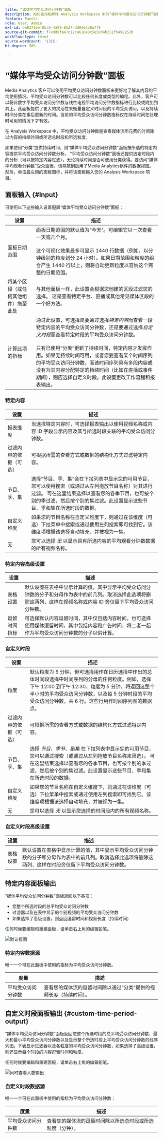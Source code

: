 ```yaml
---
title: “媒体平均受众访问分钟数”面板
description: 如何使用和解释 Analysis Workspace 中的“媒体平均受众访问分钟数”面板。
feature: Panels
role: User, Admin
exl-id: be8371ee-8bc6-4a99-8527-dd94eab8a7f9
source-git-commit: f74dd6fa47c12c4616e8c5e50d4b351fb498252b
workflow-type: tm+mt
source-wordcount: '1315'
ht-degree: 90%

---
```



# “媒体平均受众访问分钟数”面板

<!-- THIS FEATURE IS SCHEDULED FOR 2023 -->

Media Analytics 客户可以使用平均受众访问分钟数面板来更好地了解其内容的平均使用情况。平均受众访问分钟数可以比较任何长度或类型的编程。此外，客户可以将此数字平均受众访问分钟数与线性电视平均访问分钟数指标进行比较或附加到其上。此面板提供了更大的灵活性来衡量自定义时间段的平均受众访问，以及持续时间分类在事后更新的时间。当前的平均受众访问分钟数指标仅在持续时间在处理时可用的情况下才有效。

在 Analysis Workspace 中，平均受众访问分钟数是查看媒体流所花费的时间除以内容的持续时间或所选总时段和所选粒度。

如果使用“分类”提供持续时间，则“媒体平均受众访问分钟数”面板按所选的特定内容提供平均受众访问分钟数分析。
“平均受众访问分钟数”面板还提供选定时段内的分析（可以按特定内容过滤），无论持续时间是否可使用分类获得。要访问“媒体平均观看分钟数”受众面板，请导航到启用了Media Analytics组件的数据视图。 然后，单击最左侧的面板图标，并将该面板拖入您的 Analysis Workspace 项目。

<!-- For more information, see the Media Average Minute Audience introduction video:
<< replace with AMA video when available >> -->

<!-- >[!VIDEO](https://video.tv.adobe.com/v/330177/?quality=12) -->

## 面板输入 {#Input}

可使用以下这些输入设置配置“媒体平均受众访问分钟数”面板：

| 设置 | 描述 |
|---------|------------|
| 面板日期范围 | 面板日期范围的默认值为“今天”。可编辑它以一次查看一天或几个月。<br></br>这个可视化效果最多可显示 1440 行数据（例如，以分钟级别的粒度划分 24 小时）。如果日期范围和粒度的组合产生 1440 行以上，则将自动更新粒度以容纳这个完整的日期范围。 |
| 将某个区段（或任何其他组件）拖至此处 | 与其他面板一样，此设置会根据您创建的区段过滤您的选择。 这是查看特定平台、直播或其他常见媒体区段的一个好方法。 |
| 计算此项的指标 | 通过此设置，可选择是要通过选择&#x200B;*特定内容*&#x200B;而查看一段特定内容的平均受众访问分钟数，还是要通过选择&#x200B;*自定义时段*&#x200B;而查看特定时段的平均受众访问分钟数。<br></br>只有已使用“分类”更新了持续时间，特定内容才发挥作用。如果无持续时间可用，或者您要查看某个时间序列的平均受众访问分钟数，而该时间序列具有多段内容或没有为其内容分配特定的持续时间（比如在直播或事件期间），则应选择自定义时段。此设置更改工作流程和报表输出。 |

### 特定内容

| 设置 | 描述 |
|---------|------------|
| 报表维度 | 当选择特定内容时，可选择报表输出以使用视频名称或内容 ID 字段显示内容及其与所选时段关联的平均受众访问分钟数。 |
| 过滤内容的依据（可选） | 可根据所需的查看方式或数据的结构化方式过滤特定内容。 |
| 节目、季、集 | 选择“节目、季、集”会在下拉列表中显示您的可用节目，您可以使用搜索（或通过从左列拖放节目名称）对其进行过滤。 可在这里结束选择以查看您的各季节目，也可按个别的季过滤，然后按个别的集过滤。此设置显示这些节目、季和集在所选时段的数据。 |
| 自定义维度 | 如果您的节目名称在自定义维度下，则通过在该维度（可选）下拉菜单中搜索或通过使用左列搜索即可找到它。该维度项根据该选择自动填充，并被视为一集。 |
| 无 | 您可以选择 *无* 以显示具有所选内容的平均观看分钟数数据的所有视频名称。 |

### 特定内容高级设置

| 设置 | 描述 |
|---------|------------|
| 表格设置 | 默认设置在表格中显示计算的值，其中显示平均受众访问分钟数的分子和分母作为表中的前几列。取消选择此选项将删除这两列，这样在视频名称或内容 ID 旁仅留下平均受众访问分钟数。 |
| 逗留时间指标 | 可选择默认内容逗留时间，其中仅包括内容时间，也可选择使用媒体逗留时间，其中包括内容和广告时间，将二者一起作为平均受众访问分钟数的分子以供计算。 |

### 自定义时段

| 设置 | 描述 |
|---------|------------|
| 粒度 | 默认粒度为 5 分钟，但可选择用作在日历选择中作出的总体时间段选择中时间序列的分母的任何粒度。例如，选择下午 12:00 到下午 12:30，粒度为 5 分钟，将返回这整个半小时的平均受众访问分钟数，以及每 5 分钟时段的平均受众访问分钟数，共 6 行。这些行用作时间序列图的数据点。 |
| 过滤内容的依据（可选） | 可根据所需的查看方式或数据的结构化方式过滤特定内容。 |
| 节目、季、集 | 选择 *节目、季节、剧集* 在下拉列表中显示您的可用节目，您可以通过搜索（或通过从左列拖放节目名称来筛选）。 可在这里结束选择以查看您的各季节目，也可按个别的季过滤，然后按个别的集过滤。此设置显示这些节目、季和集在所选时段的数据。 |
| 自定义维度 | 如果您的节目名称在自定义维度下，则通过在该维度（可选）下拉菜单中搜索或通过使用左列搜索即可找到它。该维度项根据该选择自动填充，并被视为一集。 |
| 无 | 您可以选择 *无* 以显示您选择的时间段内的所有视频名称。 |

### 自定义时段高级设置

| 设置 | 描述 |
|---------|------------|
| 表格设置 | 默认设置在表格中显示计算的值，其中显示平均受众访问分钟数的分子和分母作为表中的前几列。取消选择此选项将删除这两列，这样在时段旁仅留下平均受众访问分钟数。 |


## 特定内容面板输出

“媒体平均受众访问分钟数”面板返回以下各项：

* 您整个所选时段的总平均受众访问分钟数
* 过滤器以及在表中显示的个别视频的平均受众访问分钟数
* 如果选择了高级设置，则返回逗留时间和视频长度（持续时间）

任何时候要编辑和重建面板，请单击右上角的编辑铅笔。

![默认视图](assets/specific-content-panel-output.png)


### 特定内容数据源

唯一一个可在此面板中使用的指标为平均受众访问分钟数。

| 度量 | 描述 |
|--------|-------------|
| 平均受众访问分钟数 | 查看您的媒体流的逗留时间除以通过“分类”提供的视频长度（持续时间）。 |

## 自定义时段面板输出 {#custom-time-period-output}

“媒体平均受众访问分钟数”面板返回您整个所选时段的总平均受众访问分钟数、最大和最小平均受众访问分钟数以及显示整个所选时段上平均受众访问分钟数的线序列图。下表显示过滤器以及各粒度的平均受众访问分钟数，如果选择了高级设置，则还显示每个时段的内容逗留时间和粒度。

任何时候要编辑和重建面板，请单击右上角的编辑铅笔。

![同时查看人数输出](assets/custom-time-period-panel-output.png)

### 自定义时段数据源

唯一一个可在此面板中使用的指标为平均受众访问分钟数：

| 度量 | 描述 |
|---|---|
| 平均受众访问分钟数 | 查看您的媒体流的逗留时间除以所选总时段或所选粒度（分钟）。 |



<!-- For more information about Media Average Minute Audience, visit [MA doc page]( https://url). -->
